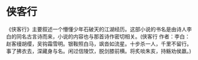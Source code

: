 # 侠客行
《侠客行》主要叙述一个懵懂少年石破天的江湖经历。这部小说的书名是由诗人李白的同名古言诗而来，小说的内容也与那首诗作密切相关。(侠客行 作者：李白：赵客缦胡缨，吴钩霜雪明。银鞍照白马，飒沓如流星。十步杀一人，千里不留行。事了拂衣去，深藏身与名。闲过信陵饮，脱剑膝前横。将炙啖朱亥，持觞劝侯嬴。)